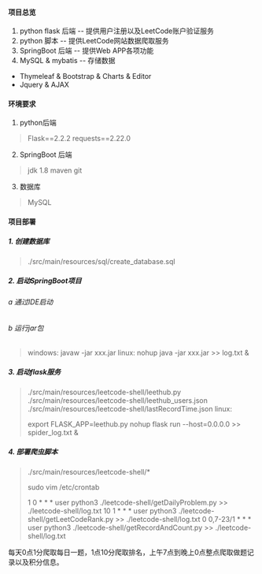 #### 项目总览

1. python flask 后端 -- 提供用户注册以及LeetCode账户验证服务
2. python 脚本          -- 提供LeetCode网站数据爬取服务
3. SpringBoot 后端   -- 提供Web APP各项功能
4. MySQL & mybatis -- 存储数据

- Thymeleaf & Bootstrap & Charts & Editor
- Jquery & AJAX

#### 环境要求

1. python后端

> Flask==2.2.2
> requests==2.22.0

2. SpringBoot 后端

>jdk 1.8
>maven
>git

3. 数据库

> MySQL

#### 项目部署

##### 1. 创建数据库

> ./src/main/resources/sql/create_database.sql

##### 2. 启动SpringBoot项目

###### a 通过IDE启动

###### b 运行jar包

> windows: javaw -jar xxx.jar
> linux: nohup java -jar xxx.jar >> log.txt &

##### 3. 启动flask服务

> ./src/main/resources/leetcode-shell/leethub.py
> ./src/main/resources/leetcode-shell/leethub_users.json
> ./src/main/resources/leetcode-shell/lastRecordTime.json
> linux: 
>
> export FLASK_APP=leethub.py
> nohup flask run --host=0.0.0.0 >> spider_log.txt &

##### 4. 部署爬虫脚本

> ./src/main/resources/leetcode-shell/*
>
> sudo vim /etc/crontab
>
> 1  0  * * * user python3 ./leetcode-shell/getDailyProblem.py >> ./leetcode-shell/log.txt
> 10 1  * * * user python3 ./leetcode-shell/getLeetCodeRank.py >> ./leetcode-shell/log.txt
> 0 0,7-23/1 * * * user python3 ./leetcode-shell/getRecordAndCount.py >> ./leetcode-shell/log.txt

每天0点1分爬取每日一题，1点10分爬取排名，上午7点到晚上0点整点爬取做题记录以及积分信息。
